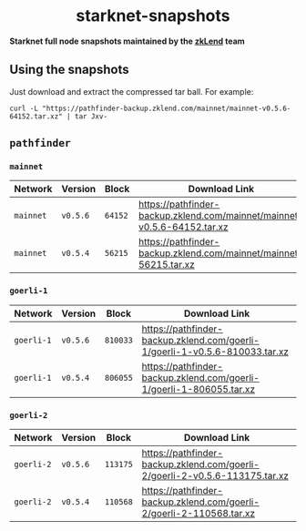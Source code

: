 <p align="center">
  <h1 align="center">starknet-snapshots</h1>
</p>

**Starknet full node snapshots maintained by the [zkLend](https://zklend.com) team**

## Using the snapshots

Just download and extract the compressed tar ball. For example:

```console
curl -L "https://pathfinder-backup.zklend.com/mainnet/mainnet-v0.5.6-64152.tar.xz" | tar Jxv-
```

## `pathfinder`

### `mainnet`

| Network   | Version  | Block   | Download Link                                                            |
| --------- | -------- | ------- | ------------------------------------------------------------------------ |
| `mainnet` | `v0.5.6` | `64152` | https://pathfinder-backup.zklend.com/mainnet/mainnet-v0.5.6-64152.tar.xz |
| `mainnet` | `v0.5.4` | `56215` | https://pathfinder-backup.zklend.com/mainnet/mainnet-56215.tar.xz        |

### `goerli-1`

| Network    | Version  | Block    | Download Link                                                               |
| ---------- | -------- | -------- | --------------------------------------------------------------------------- |
| `goerli-1` | `v0.5.6` | `810033` | https://pathfinder-backup.zklend.com/goerli-1/goerli-1-v0.5.6-810033.tar.xz |
| `goerli-1` | `v0.5.4` | `806055` | https://pathfinder-backup.zklend.com/goerli-1/goerli-1-806055.tar.xz        |

### `goerli-2`

| Network    | Version  | Block    | Download Link                                                               |
| ---------- | -------- | -------- | --------------------------------------------------------------------------- |
| `goerli-2` | `v0.5.6` | `113175` | https://pathfinder-backup.zklend.com/goerli-2/goerli-2-v0.5.6-113175.tar.xz |
| `goerli-2` | `v0.5.4` | `110568` | https://pathfinder-backup.zklend.com/goerli-2/goerli-2-110568.tar.xz        |
